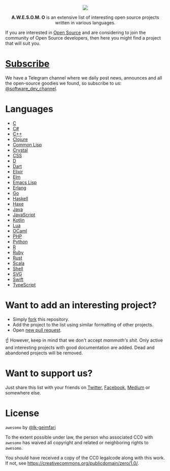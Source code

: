<p align="center"><img src="https://raw.githubusercontent.com/lk-geimfari/awesomeo/master/artwork/a.w.e.s.o.m.e_o.png"></p>

<p align="center">
  <b>A.W.E.S.O.M. O</b> is an extensive list of interesting open source projects written in various languages.
</p>

If you are interested in [Open Source](https://en.wikipedia.org/wiki/Open-source_software) and are considering to join the community of Open Source developers, then here you might find a project that will suit you.

# [Subscribe](https://t.me/software_dev_channel)

We have a Telegram channel where we daily post news, announces and all the open-source goodies we found, so subscribe to us: [@software_dev_channel](https://t.me/software_dev_channel).

# Languages

 - [C](languages/C.md)
 - [C#](languages/C%23.md)
 - [C++](languages/C%2B%2B.md)
 - [Clojure](languages/CLOJURE.md)
 - [Common Lisp](languages/COMMON_LISP.md)
 - [Crystal](languages/CRYSTAL.md)
 - [CSS](languages/CSS.md)
 - [D](languages/D.md)
 - [Dart](languages/DART.md)
 - [Elixir](languages/ELIXIR.md)
 - [Elm](languages/ELM.md)
 - [Emacs Lisp](languages/EMACS_LISP.md)
 - [Erlang](languages/ERLANG.md)
 - [Go](languages/GOLANG.md)
 - [Haskell](languages/HASKELL.md)
 - [Haxe](languages/HAXE.md)
 - [Java](languages/JAVA.md)
 - [JavaScript](languages/JAVASCRIPT.md)
 - [Kotlin](languages/KOTLIN.md)
 - [Lua](languages/LUA.md)
 - [OCaml](languages/OCAML.md)
 - [PHP](languages/PHP.md)
 - [Python](languages/PYTHON.md)
 - [R](languages/R.md)
 - [Ruby](languages/RUBY.md)
 - [Rust](languages/RUST.md)
 - [Scala](languages/SCALA.md)
 - [Shell](languages/SHELL.md)
 - [SVG](languages/SVG.md)
 - [Swift](languages/SWIFT.md)
 - [TypeScript](languages/TYPESCRIPT.md)

# Want to add an interesting project?

- Simply [fork](https://github.com/lk-geimfari/awesomo/) this repository.
- Add the project to the list using similar formatting of other projects.
- Open [new pull request](https://github.com/lk-geimfari/awesomo/compare).

:point_up: However, keep in mind that we don't accept *mammoth's shit*. Only active and interesting projects with good documentation are added. Dead and abandoned projects will be removed.

# Want to support us?

Just share this list with your friends on [Twitter](https://twitter.com/), [Facebook](https://www.facebook.com/), [Medium](http://medium.com) or somewhere else.

# License

`awesomo` by [@lk-geimfari](https://github.com/lk-geimfari)

To the extent possible under law, the person who associated CC0 with `awesomo` has waived all copyright and related or neighboring rights to `awesomo`.

You should have received a copy of the CC0 legalcode along with this work. If not, see https://creativecommons.org/publicdomain/zero/1.0/.
